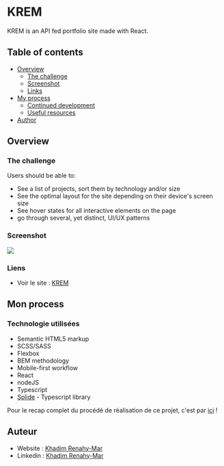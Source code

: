 # KREM

KREM is an API fed portfolio site made with React. 

## Table of contents

- [Overview](#overview)
  - [The challenge](#the-challenge)
  - [Screenshot](#screenshot)
  - [Links](#links)
- [My process](#my-process)
  - [Continued development](#continued-development)
  - [Useful resources](#useful-resources)
- [Author](#author)

## Overview

### The challenge

Users should be able to:

- See a list of projects, sort them by technology and/or size
- See the optimal layout for the site depending on their device's screen size
- See hover states for all interactive elements on the page
- go through several, yet distinct, UI/UX patterns  

### Screenshot

![](https://github.com/KhadimRenahyMar/Arch-iQ/blob/main/portfolio/screenshots/landing.png?raw=true)


### Liens

- Voir le site : [KREM](https://krem-portfolio.herokuapp.com/)

## Mon process

### Technologie utilisées

- Semantic HTML5 markup
- SCSS/SASS
- Flexbox
- BEM methodology
- Mobile-first workflow
- React
- nodeJS
- Typescript
- [Splide](https://splidejs.com) - Typescript library

Pour le recap complet du procédé de réalisation de ce projet, c'est par [ici](https://krem-portfolio.herokuapp.com/projects/KREM) ! 

## Auteur
- Website : [Khadim Renahy-Mar](https://krem-portfolio.herokuapp.com/)
- Linkedin : [Khadim Renahy-Mar](https://www.linkedin.com/in/khadim-renahy-mar-9a3633217/)